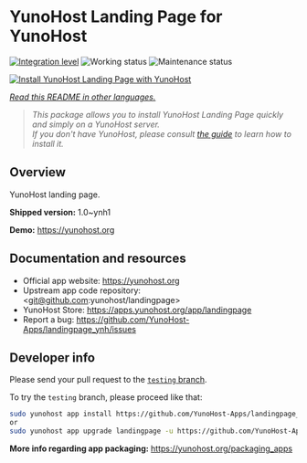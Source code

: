 <!--
N.B.: This README was automatically generated by <https://github.com/YunoHost/apps/tree/master/tools/readme_generator>
It shall NOT be edited by hand.
-->

# YunoHost Landing Page for YunoHost

[![Integration level](https://apps.yunohost.org/badge/integration/landingpage)](https://ci-apps.yunohost.org/ci/apps/landingpage/)
![Working status](https://apps.yunohost.org/badge/state/landingpage)
![Maintenance status](https://apps.yunohost.org/badge/maintained/landingpage)

[![Install YunoHost Landing Page with YunoHost](https://install-app.yunohost.org/install-with-yunohost.svg)](https://install-app.yunohost.org/?app=landingpage)

*[Read this README in other languages.](./ALL_README.md)*

> *This package allows you to install YunoHost Landing Page quickly and simply on a YunoHost server.*  
> *If you don't have YunoHost, please consult [the guide](https://yunohost.org/install) to learn how to install it.*

## Overview

YunoHost landing page.

**Shipped version:** 1.0~ynh1

**Demo:** <https://yunohost.org>
## Documentation and resources

- Official app website: <https://yunohost.org>
- Upstream app code repository: <git@github.com:yunohost/landingpage>
- YunoHost Store: <https://apps.yunohost.org/app/landingpage>
- Report a bug: <https://github.com/YunoHost-Apps/landingpage_ynh/issues>

## Developer info

Please send your pull request to the [`testing` branch](https://github.com/YunoHost-Apps/landingpage_ynh/tree/testing).

To try the `testing` branch, please proceed like that:

```bash
sudo yunohost app install https://github.com/YunoHost-Apps/landingpage_ynh/tree/testing --debug
or
sudo yunohost app upgrade landingpage -u https://github.com/YunoHost-Apps/landingpage_ynh/tree/testing --debug
```

**More info regarding app packaging:** <https://yunohost.org/packaging_apps>

